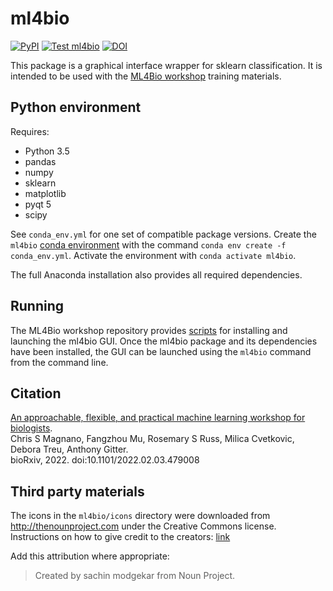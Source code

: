# ml4bio
[![PyPI](https://img.shields.io/pypi/v/ml4bio.svg)](https://pypi.org/project/ml4bio/)
[![Test ml4bio](https://github.com/gitter-lab/ml4bio/workflows/Test%20ml4bio/badge.svg)](https://github.com/gitter-lab/ml4bio/actions?query=workflow%3A%22Test+ml4bio%22)
[![DOI](https://zenodo.org/badge/DOI/10.5281/zenodo.6478104.svg)](https://doi.org/10.5281/zenodo.6478104)

This package is a graphical interface wrapper for sklearn classification.
It is intended to be used with the [ML4Bio workshop](https://github.com/carpentries-incubator/ml4bio-workshop) training materials.

## Python environment

Requires:
- Python 3.5
- pandas
- numpy
- sklearn
- matplotlib
- pyqt 5
- scipy

See `conda_env.yml` for one set of compatible package versions.
Create the `ml4bio` [conda environment](https://conda.io/docs/user-guide/tasks/manage-environments.html) with the command `conda env create -f conda_env.yml`.
Activate the environment with `conda activate ml4bio`.

The full Anaconda installation also provides all required dependencies.

## Running

The ML4Bio workshop repository provides [scripts](https://github.com/carpentries-incubator/ml4bio-workshop/tree/gh-pages/scripts) for installing and launching the ml4bio GUI.
Once the ml4bio package and its dependencies have been installed, the GUI can be launched using the `ml4bio` command from the command line.

## Citation

[An approachable, flexible, and practical machine learning workshop for biologists](https://doi.org/10.1101/2022.02.03.479008).  
Chris S Magnano, Fangzhou Mu, Rosemary S Russ, Milica Cvetkovic, Debora Treu, Anthony Gitter.  
bioRxiv, 2022. doi:10.1101/2022.02.03.479008

## Third party materials
The icons in the `ml4bio/icons` directory were downloaded from http://thenounproject.com under the Creative Commons license.
Instructions on how to give credit to the creators: [link](https://thenounproject.zendesk.com/hc/en-us/articles/200509928-How-do-I-give-creators-credit-in-my-work-)

Add this attribution where appropriate:
> Created by sachin modgekar from Noun Project.
